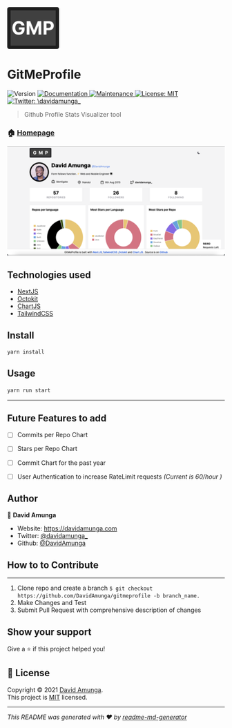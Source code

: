 <img src="img/logo.png" width="120">

<h1 >GitMeProfile</h1>
<p>
  <img alt="Version" src="https://img.shields.io/badge/version-1.0.0-blue.svg?cacheSeconds=2592000" />
  <a href="https://github.com/DavidAmunga/gitmeprofile#readme" target="_blank">
    <img alt="Documentation" src="https://img.shields.io/badge/documentation-yes-brightgreen.svg" />
  </a>
  <a href="https://github.com/DavidAmunga/gitmeprofile/graphs/commit-activity" target="_blank">
    <img alt="Maintenance" src="https://img.shields.io/badge/Maintained%3F-yes-green.svg" />
  </a>
  <a href="https://github.com/DavidAmunga/gitmeprofile/blob/master/LICENSE" target="_blank">
    <img alt="License: MIT" src="https://img.shields.io/github/license/DavidAmunga/GitMeProfile" />
  </a>
  <a href="https://twitter.com/\davidamunga_" target="_blank">
    <img alt="Twitter: \davidamunga_" src="https://img.shields.io/twitter/follow/\davidamunga_.svg?style=social" />
  </a>
</p>

> Github Profile Stats Visualizer tool

### 🏠 [Homepage](https://gitmeprofile.vercel.app)

 <img alt="Screenshot" src="img/screenshot.png" />


## Technologies used
- [NextJS](https://nextjs.com)
- [Octokit](https://octokit.github.io/rest.js/v18)
- [ChartJS](https://www.chartjs.org/)
- [TailwindCSS](https://tailwindcss.com)


## Install

```sh
yarn install
```

## Usage

```sh
yarn run start
```

---

## Future Features to add
- [ ] Commits per Repo Chart
- [ ] Stars per Repo Chart
- [ ] Commit Chart for the past year
- [ ] User Authentication to increase RateLimit requests *(Current is 60/hour )*


## Author

👤 **David Amunga**

* Website: https://davidamunga.com
* Twitter: [@davidamunga_](https://twitter.com/davidamunga_)
* Github: [@DavidAmunga](https://github.com/DavidAmunga)


## How to to Contribute
---
1. Clone repo and create a branch ```$ git checkout https://github.com/DavidAmunga/gitmeprofile -b branch_name.```
2. Make Changes and Test
3. Submit Pull Request with comprehensive description of changes

## Show your support

Give a ⭐️ if this project helped you!

## 📝 License

Copyright © 2021 [David Amunga](https://github.com/DavidAmunga).<br />
This project is [MIT](https://github.com/DavidAmunga/gitmeprofile/blob/master/LICENSE) licensed.

***
_This README was generated with ❤️ by [readme-md-generator](https://github.com/kefranabg/readme-md-generator)_